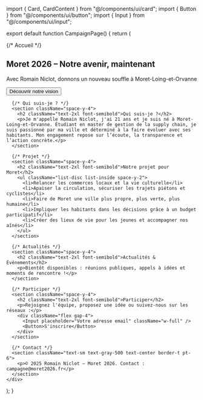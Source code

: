 import { Card, CardContent } from "@/components/ui/card";
import { Button } from "@/components/ui/button";
import { Input } from "@/components/ui/input";

export default function CampaignPage() {
  return (
    <div className="max-w-4xl mx-auto p-6 space-y-8">
      {/* Accueil */}
      <section className="text-center space-y-4">
        <h1 className="text-4xl font-bold">Moret 2026 – Notre avenir, maintenant</h1>
        <p className="text-lg text-gray-600">Avec Romain Niclot, donnons un nouveau souffle à Moret-Loing-et-Orvanne</p>
        <Button className="mt-4">Découvrir notre vision</Button>
      </section>

      {/* Qui suis-je ? */}
      <section className="space-y-4">
        <h2 className="text-2xl font-semibold">Qui suis-je ?</h2>
        <p>Je m'appelle Romain Niclot, j'ai 21 ans et je suis né à Moret-Loing-et-Orvanne. Étudiant en master de gestion de la supply chain, je suis passionné par ma ville et déterminé à la faire évoluer avec ses habitants. Mon engagement repose sur l’écoute, la transparence et l’action concrète.</p>
      </section>

      {/* Projet */}
      <section className="space-y-4">
        <h2 className="text-2xl font-semibold">Notre projet pour Moret</h2>
        <ul className="list-disc list-inside space-y-2">
          <li>Relancer les commerces locaux et la vie culturelle</li>
          <li>Apaiser la circulation, sécuriser les trajets piétons et cyclistes</li>
          <li>Faire de Moret une ville plus propre, plus verte, plus humaine</li>
          <li>Impliquer les habitants dans les décisions grâce à un budget participatif</li>
          <li>Créer des lieux de vie pour les jeunes et accompagner nos aînés</li>
        </ul>
      </section>

      {/* Actualités */}
      <section className="space-y-4">
        <h2 className="text-2xl font-semibold">Actualités & Événements</h2>
        <p>Bientôt disponibles : réunions publiques, appels à idées et moments de rencontre !</p>
      </section>

      {/* Participer */}
      <section className="space-y-4">
        <h2 className="text-2xl font-semibold">Participer</h2>
        <p>Rejoignez l'équipe, proposez une idée ou suivez-nous sur les réseaux :</p>
        <div className="flex gap-4">
          <Input placeholder="Votre adresse email" className="w-full" />
          <Button>S'inscrire</Button>
        </div>
      </section>

      {/* Contact */}
      <section className="text-sm text-gray-500 text-center border-t pt-6">
        <p>© 2025 Romain Niclot – Moret 2026. Contact : campagne@moret2026.fr</p>
      </section>
    </div>
  );
}
